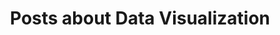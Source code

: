 ---
layout: categorypage
title: Posts about Data Visualization
category: data-visualization
permalink: /categories/data-visualization/ # This is only required for pretty links.
---